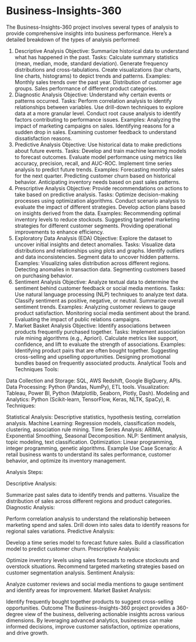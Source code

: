 # Business-Insights-360
The Business-Insights-360 project involves several types of analysis to provide comprehensive insights into business performance. Here’s a detailed breakdown of the types of analysis performed:

1. Descriptive Analysis
Objective: Summarize historical data to understand what has happened in the past.
Tasks:
Calculate summary statistics (mean, median, mode, standard deviation).
Generate frequency distributions and cross-tabulations.
Create visualizations (bar charts, line charts, histograms) to depict trends and patterns.
Examples:
Monthly sales trends over the past year.
Distribution of customer age groups.
Sales performance of different product categories.
2. Diagnostic Analysis
Objective: Understand why certain events or patterns occurred.
Tasks:
Perform correlation analysis to identify relationships between variables.
Use drill-down techniques to explore data at a more granular level.
Conduct root cause analysis to identify factors contributing to performance issues.
Examples:
Analyzing the impact of marketing campaigns on sales.
Identifying reasons for a sudden drop in sales.
Examining customer feedback to understand dissatisfaction reasons.
3. Predictive Analysis
Objective: Use historical data to make predictions about future events.
Tasks:
Develop and train machine learning models to forecast outcomes.
Evaluate model performance using metrics like accuracy, precision, recall, and AUC-ROC.
Implement time series analysis to predict future trends.
Examples:
Forecasting monthly sales for the next quarter.
Predicting customer churn based on historical behavior.
Anticipating inventory needs based on past sales patterns.
4. Prescriptive Analysis
Objective: Provide recommendations on actions to take based on predictive analysis.
Tasks:
Optimize decision-making processes using optimization algorithms.
Conduct scenario analysis to evaluate the impact of different strategies.
Develop action plans based on insights derived from the data.
Examples:
Recommending optimal inventory levels to reduce stockouts.
Suggesting targeted marketing strategies for different customer segments.
Providing operational improvements to enhance efficiency.
5. Exploratory Data Analysis (EDA)
Objective: Explore the dataset to uncover initial insights and detect anomalies.
Tasks:
Visualize data distributions and relationships using plots and graphs.
Identify outliers and data inconsistencies.
Segment data to uncover hidden patterns.
Examples:
Visualizing sales distribution across different regions.
Detecting anomalies in transaction data.
Segmenting customers based on purchasing behavior.
6. Sentiment Analysis
Objective: Analyze textual data to determine the sentiment behind customer feedback or social media mentions.
Tasks:
Use natural language processing (NLP) techniques to analyze text data.
Classify sentiment as positive, negative, or neutral.
Summarize overall sentiment trends.
Examples:
Analyzing customer reviews to gauge product satisfaction.
Monitoring social media sentiment about the brand.
Evaluating the impact of public relations campaigns.
7. Market Basket Analysis
Objective: Identify associations between products frequently purchased together.
Tasks:
Implement association rule mining algorithms (e.g., Apriori).
Calculate metrics like support, confidence, and lift to evaluate the strength of associations.
Examples:
Identifying product pairs that are often bought together.
Suggesting cross-selling and upselling opportunities.
Designing promotional bundles based on frequently associated products.
Analytical Tools and Techniques
Tools:

Data Collection and Storage: SQL, AWS Redshift, Google BigQuery, APIs.
Data Processing: Python (Pandas, NumPy), ETL tools.
Visualization: Tableau, Power BI, Python (Matplotlib, Seaborn, Plotly, Dash).
Modeling and Analytics: Python (Scikit-learn, TensorFlow, Keras, NLTK, SpaCy), R.
Techniques:

Statistical Analysis: Descriptive statistics, hypothesis testing, correlation analysis.
Machine Learning: Regression models, classification models, clustering, association rule mining.
Time Series Analysis: ARIMA, Exponential Smoothing, Seasonal Decomposition.
NLP: Sentiment analysis, topic modeling, text classification.
Optimization: Linear programming, integer programming, genetic algorithms.
Example Use Case
Scenario: A retail business wants to understand its sales performance, customer behavior, and optimize its inventory management.

Analysis Steps:

Descriptive Analysis:

Summarize past sales data to identify trends and patterns.
Visualize the distribution of sales across different regions and product categories.
Diagnostic Analysis:

Perform correlation analysis to understand the relationship between marketing spend and sales.
Drill down into sales data to identify reasons for regional sales variations.
Predictive Analysis:

Develop a time series model to forecast future sales.
Build a classification model to predict customer churn.
Prescriptive Analysis:

Optimize inventory levels using sales forecasts to reduce stockouts and overstock situations.
Recommend targeted marketing strategies based on customer segmentation analysis.
Sentiment Analysis:

Analyze customer reviews and social media mentions to gauge sentiment and identify areas for improvement.
Market Basket Analysis:

Identify frequently bought together products to suggest cross-selling opportunities.
Outcome
The Business-Insights-360 project provides a 360-degree view of the business, delivering actionable insights across various dimensions. By leveraging advanced analytics, businesses can make informed decisions, improve customer satisfaction, optimize operations, and drive growth.







